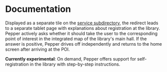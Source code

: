 # Documentation
Displayed as a separate tile on the [service subdirectory](/../main/subdir-service), the redirect leads to a separate tablet page with explanations about registration at the library. Pepper actively asks whether it should take the user to the corresponding point of interest in the integrated map of the library's main hall. If the answer is positive, Pepper drives off independently and returns to the home screen after arriving at the POI.

**Currently experimental**: On demand, Pepper offers support for self-registration in the library with step-by-step instructions.
